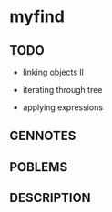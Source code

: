 # myfind

## TODO
- linking objects ll

- iterating through tree

- applying expressions

## GENNOTES 

## POBLEMS

## DESCRIPTION